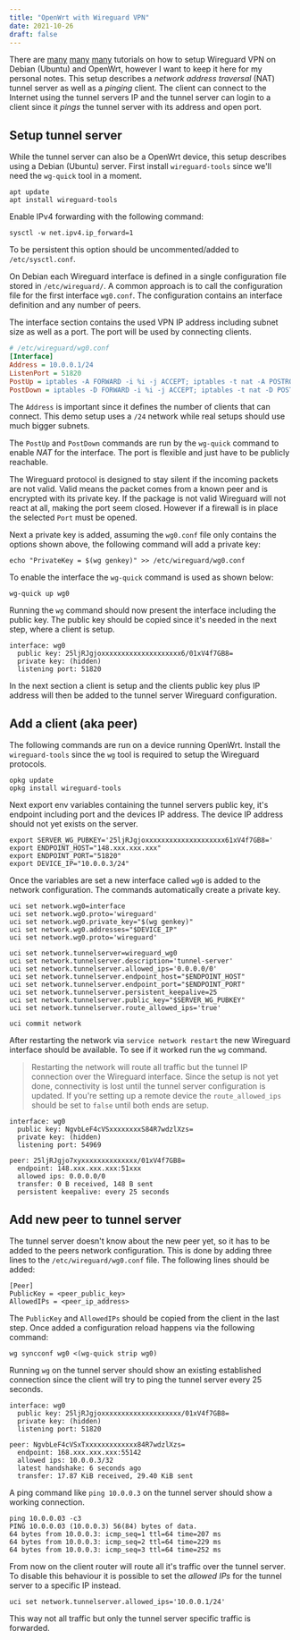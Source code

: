 ```yaml
---
title: "OpenWrt with Wireguard VPN"
date: 2021-10-26
draft: false
---
```


There are [many][many1] [many][many2] [many][many3] tutorials on how to setup
Wireguard VPN on Debian (Ubuntu) and OpenWrt, however I want to keep it here for
my personal notes.  This setup describes a *network address traversal* (NAT)
tunnel server as well as a *pinging* client. The client can connect to the
Internet using the tunnel servers IP and the tunnel server can login to a client
since it *pings* the tunnel server with its address and open port.

## Setup tunnel server

While the tunnel server can also be a OpenWrt device, this setup describes using
a Debian (Ubuntu) server. First install `wireguard-tools` since we'll need the
`wg-quick` tool in a moment.

```shell
apt update
apt install wireguard-tools
```

Enable IPv4 forwarding with the following command:

```shell
sysctl -w net.ipv4.ip_forward=1
```

To be persistent this option should be uncommented/added to `/etc/sysctl.conf`.

On Debian each Wireguard interface is defined in a single configuration file
stored in `/etc/wireguard/`. A common approach is to call the configuration file
for the first interface `wg0.conf`. The configuration contains an interface
definition and any number of peers. 

The interface section contains the used VPN IP address including subnet size as
well as a port. The port will be used by connecting clients. 
```ini
# /etc/wireguard/wg0.conf
[Interface]
Address = 10.0.0.1/24
ListenPort = 51820
PostUp = iptables -A FORWARD -i %i -j ACCEPT; iptables -t nat -A POSTROUTING -o enp2s0 -j MASQUERADE
PostDown = iptables -D FORWARD -i %i -j ACCEPT; iptables -t nat -D POSTROUTING -o enp2s0 -j MASQUERADE
```

The `Address` is important since it defines the number of clients that can
connect. This demo setup uses a `/24` network while real setups should use much
bigger subnets.

The `PostUp` and `PostDown` commands are run by the `wg-quick` command to enable
*NAT* for the interface. The port is flexible and just have to be publicly
reachable.

The Wireguard protocol is designed to stay silent if the incoming packets are
not valid. Valid means the packet comes from a known peer and is encrypted with
its private key. If the package is not valid Wireguard will not react at all,
making the port seem closed. However if a firewall is in place the selected
`Port` must be opened.

Next a private key is added, assuming the `wg0.conf` file only contains the
options shown above, the following command will add a private key:

```shell
echo "PrivateKey = $(wg genkey)" >> /etc/wireguard/wg0.conf
```

To enable the interface the `wg-quick` command is used as shown below:

```shell
wg-quick up wg0
```

Running the `wg` command should now present the interface including the public
key. The public key should be copied since it's needed in the next step, where a
client is setup.

```shell
interface: wg0
  public key: 25ljRJgjoxxxxxxxxxxxxxxxxxxxx6/01xV4f7GB8=
  private key: (hidden)
  listening port: 51820
```

In the next section a client is setup and the clients public key plus IP address
will then be added to the tunnel server Wireguard configuration.

## Add a client (aka peer)

The following commands are run on a device running OpenWrt. Install the
`wireguard-tools` since the `wg` tool is required to setup the Wireguard
protocols.

```shell
opkg update
opkg install wireguard-tools
```

Next export env variables containing the tunnel servers public key, it's
endpoint including port and the devices IP address. The device IP address should
not yet exists on the server.

```shell
export SERVER_WG_PUBKEY='25ljRJgjoxxxxxxxxxxxxxxxxxxxx61xV4f7GB8='
export ENDPOINT_HOST="148.xxx.xxx.xxx"
export ENDPOINT_PORT="51820"
export DEVICE_IP="10.0.0.3/24"
```

Once the variables are set a new interface called `wg0` is added to the network
configuration. The commands automatically create a private key.

```shell
uci set network.wg0=interface
uci set network.wg0.proto='wireguard'
uci set network.wg0.private_key="$(wg genkey)"
uci set network.wg0.addresses="$DEVICE_IP"
uci set network.wg0.proto='wireguard'

uci set network.tunnelserver=wireguard_wg0
uci set network.tunnelserver.description='tunnel-server'
uci set network.tunnelserver.allowed_ips='0.0.0.0/0'
uci set network.tunnelserver.endpoint_host="$ENDPOINT_HOST"
uci set network.tunnelserver.endpoint_port="$ENDPOINT_PORT"
uci set network.tunnelserver.persistent_keepalive=25
uci set network.tunnelserver.public_key="$SERVER_WG_PUBKEY"
uci set network.tunnelserver.route_allowed_ips='true'

uci commit network
```

After restarting the network via `service network restart` the new Wireguard
interface should be available. To see if it worked run the `wg` command.

> Restarting the network will route all traffic but the tunnel IP connection
> over the Wireguard interface. Since the setup is not yet done, connectivity is
> lost until the tunnel server configuration is updated. If you're setting up a
> remote device the `route_allowed_ips` should be set to `false` until both ends
> are setup.

```shell
interface: wg0
  public key: NgvbLeF4cVSxxxxxxxxS84R7wdzlXzs=
  private key: (hidden)
  listening port: 54969

peer: 25ljRJgjo7xyxxxxxxxxxxxxxx/01xV4f7GB8=
  endpoint: 148.xxx.xxx.xxx:51xxx
  allowed ips: 0.0.0.0/0
  transfer: 0 B received, 148 B sent
  persistent keepalive: every 25 seconds

```

## Add new peer to tunnel server

The tunnel server doesn't know about the new peer yet, so it has to be added to
the peers network configuration. This is done by adding three lines to the
`/etc/wireguard/wg0.conf` file. The following lines should be added:

```shell
[Peer]
PublicKey = <peer_public_key>
AllowedIPs = <peer_ip_address>
```

The `PublicKey` and `AllowedIPs` should be copied from the client in the last
step. Once added a configuration reload happens via the following command:

```shell
wg syncconf wg0 <(wg-quick strip wg0)
```

Running `wg` on the tunnel server should show an existing established connection
since the client will try to ping the tunnel server every 25 seconds.

```shell
interface: wg0
  public key: 25ljRJgjoxxxxxxxxxxxxxxxxxxxx/01xV4f7GB8=
  private key: (hidden)
  listening port: 51820

peer: NgvbLeF4cVSxTxxxxxxxxxxxxx84R7wdzlXzs=
  endpoint: 168.xxx.xxx.xxx:55142
  allowed ips: 10.0.0.3/32
  latest handshake: 6 seconds ago
  transfer: 17.87 KiB received, 29.40 KiB sent
```

A ping command like `ping 10.0.0.3` on the tunnel server should show a working
connection.

```shell
ping 10.0.0.03 -c3
PING 10.0.0.03 (10.0.0.3) 56(84) bytes of data.
64 bytes from 10.0.0.3: icmp_seq=1 ttl=64 time=207 ms
64 bytes from 10.0.0.3: icmp_seq=2 ttl=64 time=229 ms
64 bytes from 10.0.0.3: icmp_seq=3 ttl=64 time=252 ms
```

From now on the client router will route all it's traffic over the tunnel
server. To disable this behaviour it is possible to set the *allowed IPs* for
the tunnel server to a specific IP instead.

```shell
uci set network.tunnelserver.allowed_ips='10.0.0.1/24'
```

This way not all traffic but only the tunnel server specific traffic is
forwarded.

[many1]: http://chrisbuchan.co.uk/computing/wireguard-setup-openwrt/
[many2]: https://openwrt.org/docs/guide-user/services/vpn/wireguard/server
[many3]: https://casept.github.io/post/wireguard-server-on-openwrt-router/
